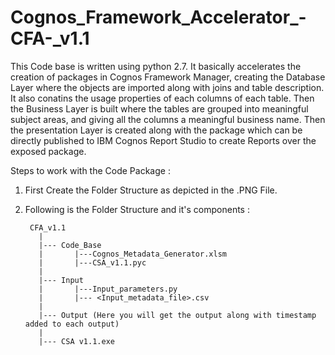 # Cognos_Framework_Accelerator_-CFA-_v1.1
This Code base is written using python 2.7. It basically accelerates the creation of packages in Cognos Framework Manager, creating the Database Layer where the objects are imported along with joins and table description. It also conatins the usage properties of each columns of each table. Then the Business Layer is built where the tables are grouped into meaningful subject areas, and giving all the columns a meaningful business name. Then the presentation Layer is created along with the package which can be directly published to IBM Cognos Report Studio to create Reports over the exposed package.

Steps to work with the Code Package : 

1. First Create the Folder Structure as depicted in the .PNG File.
2. Following is the Folder Structure and it's components : 
        
        CFA_v1.1
          |
          |--- Code_Base
          |       |---Cognos_Metadata_Generator.xlsm
          |       |---CSA_v1.1.pyc
          |
          |--- Input
          |       |---Input_parameters.py
          |       |--- <Input_metadata_file>.csv
          |
          |--- Output (Here you will get the output along with timestamp added to each output)
          |
          |--- CSA v1.1.exe
          
